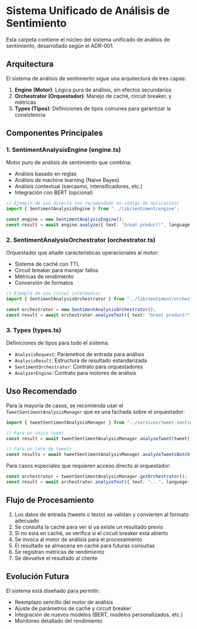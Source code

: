 # Sistema Unificado de Análisis de Sentimiento

Esta carpeta contiene el núcleo del sistema unificado de análisis de sentimiento, desarrollado según el ADR-001.

## Arquitectura

El sistema de análisis de sentimiento sigue una arquitectura de tres capas:

1. **Engine (Motor)**: Lógica pura de análisis, sin efectos secundarios
2. **Orchestrator (Orquestador)**: Manejo de caché, circuit breaker, y métricas
3. **Types (Tipos)**: Definiciones de tipos comunes para garantizar la consistencia

## Componentes Principales

### 1. SentimentAnalysisEngine (engine.ts)

Motor puro de análisis de sentimiento que combina:
- Análisis basado en reglas
- Análisis de machine learning (Naive Bayes)
- Análisis contextual (sarcasmo, intensificadores, etc.)
- Integración con BERT (opcional)

```typescript
// Ejemplo de uso directo (no recomendado en código de aplicación)
import { SentimentAnalysisEngine } from "../lib/sentiment/engine";

const engine = new SentimentAnalysisEngine();
const result = await engine.analyze({ text: "Great product!", language: "en" });
```

### 2. SentimentAnalysisOrchestrator (orchestrator.ts)

Orquestador que añade características operacionales al motor:
- Sistema de caché con TTL
- Circuit breaker para manejar fallos
- Métricas de rendimiento
- Conversión de formatos

```typescript
// Ejemplo de uso (nivel intermedio)
import { SentimentAnalysisOrchestrator } from "../lib/sentiment/orchestrator";

const orchestrator = new SentimentAnalysisOrchestrator();
const result = await orchestrator.analyzeText({ text: "Great product!" });
```

### 3. Types (types.ts)

Definiciones de tipos para todo el sistema:
- `AnalysisRequest`: Parámetros de entrada para análisis
- `AnalysisResult`: Estructura de resultado estandarizada
- `SentimentOrchestrator`: Contrato para orquestadores
- `AnalyzerEngine`: Contrato para motores de análisis

## Uso Recomendado

Para la mayoría de casos, se recomienda usar el `TweetSentimentAnalysisManager` que es una fachada sobre el orquestador:

```typescript
import { tweetSentimentAnalysisManager } from "../services/tweet-sentiment-analysis.manager.service";

// Para un único tweet
const result = await tweetSentimentAnalysisManager.analyzeTweet(tweet);

// Para un lote de tweets
const results = await tweetSentimentAnalysisManager.analyzeTweetsBatch(tweets);
```

Para casos especiales que requieren acceso directo al orquestador:

```typescript
const orchestrator = tweetSentimentAnalysisManager.getOrchestrator();
const result = await orchestrator.analyzeText({ text: "...", language: "en" });
```

## Flujo de Procesamiento

1. Los datos de entrada (tweets o texto) se validan y convierten al formato adecuado
2. Se consulta la caché para ver si ya existe un resultado previo
3. Si no está en caché, se verifica si el circuit breaker está abierto
4. Se invoca al motor de análisis para el procesamiento
5. El resultado se almacena en caché para futuras consultas
6. Se registran métricas de rendimiento
7. Se devuelve el resultado al cliente

## Evolución Futura

El sistema está diseñado para permitir:
- Reemplazo sencillo del motor de análisis
- Ajuste de parámetros de caché y circuit breaker
- Integración de nuevos modelos (BERT, modelos personalizados, etc.)
- Monitoreo detallado del rendimiento
